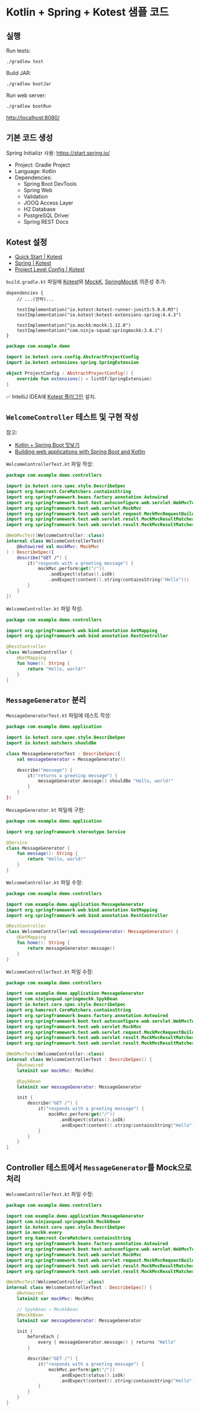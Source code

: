 # Kotlin + Spring + Kotest 샘플 코드

## 실행

Run tests:

```bash
./gradlew test
```

Build JAR:

```bash
./gradlew bootJar
```

Run web server:

```bash
./gradlew bootRun
```

<http://localhost:8080/>

## 기본 코드 생성

Spring Initializr 사용:
<https://start.spring.io/>

- Project: Gradle Project
- Language: Kotlin
- Dependencies:
  - Spring Boot DevTools
  - Spring Web
  - Validation
  - JOOQ Access Layer
  - H2 Database
  - PostgreSQL Driver
  - Spring REST Docs

## Kotest 설정

- [Quick Start | Kotest](https://kotest.io/docs/quickstart)
- [Spring | Kotest](https://kotest.io/docs/extensions/spring.html)
- [Project Level Config | Kotest](https://kotest.io/docs/framework/project-config.html)

`build.gradle.kt` 파일에
[Kotest](https://kotest.io/)와
[MockK](https://mockk.io/),
[SpringMockK](https://github.com/Ninja-Squad/springmockk)
의존성 추가:

```koltlin
dependencies {
    // ...(전략)...

    testImplementation("io.kotest:kotest-runner-junit5:5.0.0.M3")
    testImplementation("io.kotest:kotest-extensions-spring:4.4.3")

    testImplementation("io.mockk:mockk:1.12.0")
    testImplementation("com.ninja-squad:springmockk:3.0.1")
}
```

```kotlin
package com.example.demo

import io.kotest.core.config.AbstractProjectConfig
import io.kotest.extensions.spring.SpringExtension

object ProjectConfig : AbstractProjectConfig() {
    override fun extensions() = listOf(SpringExtension)
}
```

✅ IntelliJ IDEA에
[Kotest 플러그인](https://plugins.jetbrains.com/plugin/14080-kotest)
설치.

## `WelcomeController` 테스트 및 구현 작성

참고:

- [Kotlin + Spring Boot 맛보기](https://github.com/ahastudio/til/blob/main/spring/2019-12-04-kotlin-spring.md)
- [Building web applications with Spring Boot and Kotlin](https://spring.io/guides/tutorials/spring-boot-kotlin/)

`WelcomeControllerTest.kt` 파일 작성:

```kotlin
package com.example.demo.controllers

import io.kotest.core.spec.style.DescribeSpec
import org.hamcrest.CoreMatchers.containsString
import org.springframework.beans.factory.annotation.Autowired
import org.springframework.boot.test.autoconfigure.web.servlet.WebMvcTest
import org.springframework.test.web.servlet.MockMvc
import org.springframework.test.web.servlet.request.MockMvcRequestBuilders.get
import org.springframework.test.web.servlet.result.MockMvcResultMatchers.content
import org.springframework.test.web.servlet.result.MockMvcResultMatchers.status

@WebMvcTest(WelcomeController::class)
internal class WelcomeControllerTest(
    @Autowired val mockMvc: MockMvc
) : DescribeSpec({
    describe("GET /") {
        it("responds with a greeting message") {
            mockMvc.perform(get("/"))
                .andExpect(status().isOk)
                .andExpect(content().string(containsString("Hello")))
        }
    }
})
```

`WelcomeController.kt` 파일 작성:

```kotlin
package com.example.demo.controllers

import org.springframework.web.bind.annotation.GetMapping
import org.springframework.web.bind.annotation.RestController

@RestController
class WelcomeController {
    @GetMapping
    fun home(): String {
        return "Hello, world!"
    }
}
```

## `MessageGenerator` 분리

`MessageGeneratorTest.kt` 파일에 테스트 작성:

```kotlin
package com.example.demo.application

import io.kotest.core.spec.style.DescribeSpec
import io.kotest.matchers.shouldBe

class MessageGeneratorTest : DescribeSpec({
    val messageGenerator = MessageGenerator()

    describe("message") {
        it("returns a greeting message") {
            messageGenerator.message() shouldBe "Hello, world!"
        }
    }
})
```

`MessageGenerator.kt` 파일에 구현:

```kotlin
package com.example.demo.application

import org.springframework.stereotype.Service

@Service
class MessageGenerator {
    fun message(): String {
        return "Hello, world!"
    }
}
```

`WelcomeController.kt` 파일 수정:

```kotlin
package com.example.demo.controllers

import com.example.demo.application.MessageGenerator
import org.springframework.web.bind.annotation.GetMapping
import org.springframework.web.bind.annotation.RestController

@RestController
class WelcomeController(val messageGenerator: MessageGenerator) {
    @GetMapping
    fun home(): String {
        return messageGenerator.message()
    }
}
```

`WelcomeControllerTest.kt` 파일 수정:

```kotlin
package com.example.demo.controllers

import com.example.demo.application.MessageGenerator
import com.ninjasquad.springmockk.SpykBean
import io.kotest.core.spec.style.DescribeSpec
import org.hamcrest.CoreMatchers.containsString
import org.springframework.beans.factory.annotation.Autowired
import org.springframework.boot.test.autoconfigure.web.servlet.WebMvcTest
import org.springframework.test.web.servlet.MockMvc
import org.springframework.test.web.servlet.request.MockMvcRequestBuilders.get
import org.springframework.test.web.servlet.result.MockMvcResultMatchers.content
import org.springframework.test.web.servlet.result.MockMvcResultMatchers.status

@WebMvcTest(WelcomeController::class)
internal class WelcomeControllerTest : DescribeSpec() {
    @Autowired
    lateinit var mockMvc: MockMvc

    @SpykBean
    lateinit var messageGenerator: MessageGenerator

    init {
        describe("GET /") {
            it("responds with a greeting message") {
                mockMvc.perform(get("/"))
                    .andExpect(status().isOk)
                    .andExpect(content().string(containsString("Hello")))
            }
        }
    }
}
```

## Controller 테스트에서 `MessageGenerator`를 Mock으로 처리

`WelcomeControllerTest.kt` 파일 수정:

```kotlin
package com.example.demo.controllers

import com.example.demo.application.MessageGenerator
import com.ninjasquad.springmockk.MockkBean
import io.kotest.core.spec.style.DescribeSpec
import io.mockk.every
import org.hamcrest.CoreMatchers.containsString
import org.springframework.beans.factory.annotation.Autowired
import org.springframework.boot.test.autoconfigure.web.servlet.WebMvcTest
import org.springframework.test.web.servlet.MockMvc
import org.springframework.test.web.servlet.request.MockMvcRequestBuilders.get
import org.springframework.test.web.servlet.result.MockMvcResultMatchers.content
import org.springframework.test.web.servlet.result.MockMvcResultMatchers.status

@WebMvcTest(WelcomeController::class)
internal class WelcomeControllerTest : DescribeSpec() {
    @Autowired
    lateinit var mockMvc: MockMvc

    // SpykBean → MockkBean
    @MockkBean
    lateinit var messageGenerator: MessageGenerator

    init {
        beforeEach {
            every { messageGenerator.message() } returns "Hello"
        }

        describe("GET /") {
            it("responds with a greeting message") {
                mockMvc.perform(get("/"))
                    .andExpect(status().isOk)
                    .andExpect(content().string(containsString("Hello")))
            }
        }
    }
}
```
